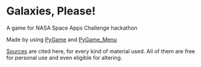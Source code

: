 # Galaxies, Please!
A game for NASA Space Apps Challenge hackathon

Made by using [PyGame](www.pygame.org/) and [PyGame_Menu](https://pygame-menu.readthedocs.io/en/4.2.8/index.html)

[Sources](./SOURCES.md) are cited here, for every kind of material used. All of them are free for personal use and even eligible for altering.
